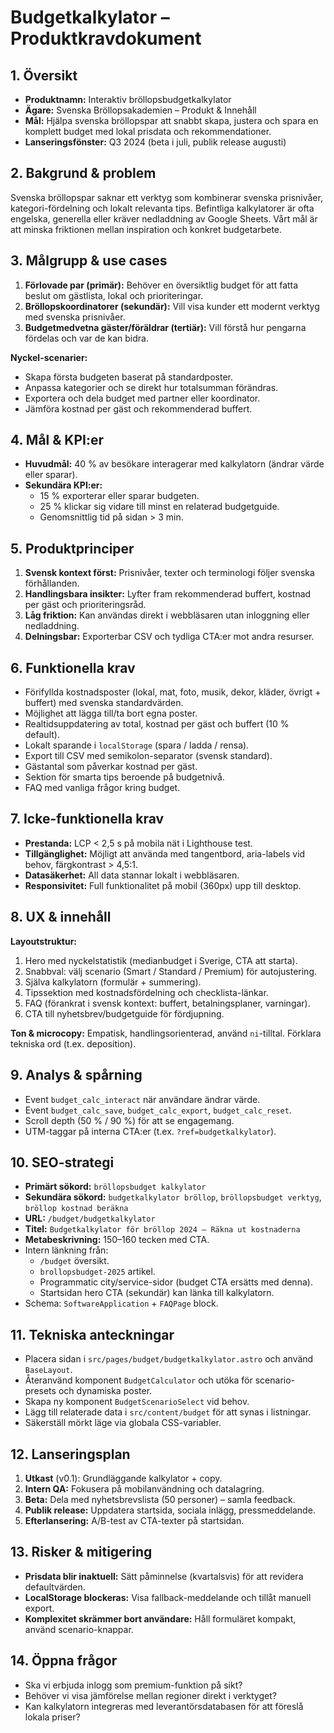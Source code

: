 # Budgetkalkylator – Produktkravdokument

## 1. Översikt
- **Produktnamn:** Interaktiv bröllopsbudgetkalkylator
- **Ägare:** Svenska Bröllopsakademien – Produkt & Innehåll
- **Mål:** Hjälpa svenska bröllopspar att snabbt skapa, justera och spara en komplett budget med lokal prisdata och rekommendationer.
- **Lanseringsfönster:** Q3 2024 (beta i juli, publik release augusti)

## 2. Bakgrund & problem
Svenska bröllopspar saknar ett verktyg som kombinerar svenska prisnivåer, kategori-fördelning och lokalt relevanta tips. Befintliga kalkylatorer är ofta engelska, generella eller kräver nedladdning av Google Sheets. Vårt mål är att minska friktionen mellan inspiration och konkret budgetarbete.

## 3. Målgrupp & use cases
1. **Förlovade par (primär):** Behöver en översiktlig budget för att fatta beslut om gästlista, lokal och prioriteringar.
2. **Bröllopskoordinatorer (sekundär):** Vill visa kunder ett modernt verktyg med svenska prisnivåer.
3. **Budgetmedvetna gäster/föräldrar (tertiär):** Vill förstå hur pengarna fördelas och var de kan bidra.

**Nyckel-scenarier:**
- Skapa första budgeten baserat på standardposter.
- Anpassa kategorier och se direkt hur totalsumman förändras.
- Exportera och dela budget med partner eller koordinator.
- Jämföra kostnad per gäst och rekommenderad buffert.

## 4. Mål & KPI:er
- **Huvudmål:** 40 % av besökare interagerar med kalkylatorn (ändrar värde eller sparar).
- **Sekundära KPI:er:**
  - 15 % exporterar eller sparar budgeten.
  - 25 % klickar sig vidare till minst en relaterad budgetguide.
  - Genomsnittlig tid på sidan > 3 min.

## 5. Produktprinciper
1. **Svensk kontext först:** Prisnivåer, texter och terminologi följer svenska förhållanden.
2. **Handlingsbara insikter:** Lyfter fram rekommenderad buffert, kostnad per gäst och prioriteringsråd.
3. **Låg friktion:** Kan användas direkt i webbläsaren utan inloggning eller nedladdning.
4. **Delningsbar:** Exporterbar CSV och tydliga CTA:er mot andra resurser.

## 6. Funktionella krav
- Förifyllda kostnadsposter (lokal, mat, foto, musik, dekor, kläder, övrigt + buffert) med svenska standardvärden.
- Möjlighet att lägga till/ta bort egna poster.
- Realtidsuppdatering av total, kostnad per gäst och buffert (10 % default).
- Lokalt sparande i `localStorage` (spara / ladda / rensa).
- Export till CSV med semikolon-separator (svensk standard).
- Gästantal som påverkar kostnad per gäst.
- Sektion för smarta tips beroende på budgetnivå.
- FAQ med vanliga frågor kring budget.

## 7. Icke-funktionella krav
- **Prestanda:** LCP < 2,5 s på mobila nät i Lighthouse test.
- **Tillgänglighet:** Möjligt att använda med tangentbord, aria-labels vid behov, färgkontrast > 4,5:1.
- **Datasäkerhet:** All data stannar lokalt i webbläsaren.
- **Responsivitet:** Full funktionalitet på mobil (360px) upp till desktop.

## 8. UX & innehåll
**Layoutstruktur:**
1. Hero med nyckelstatistik (medianbudget i Sverige, CTA att starta).
2. Snabbval: välj scenario (Smart / Standard / Premium) för autojustering.
3. Själva kalkylatorn (formulär + summering).
4. Tipssektion med kostnadsfördelning och checklista-länkar.
5. FAQ (förankrat i svensk kontext: buffert, betalningsplaner, varningar).
6. CTA till nyhetsbrev/budgetguide för fördjupning.

**Ton & microcopy:** Empatisk, handlingsorienterad, använd `ni`-tilltal. Förklara tekniska ord (t.ex. deposition).

## 9. Analys & spårning
- Event `budget_calc_interact` när användare ändrar värde.
- Event `budget_calc_save`, `budget_calc_export`, `budget_calc_reset`.
- Scroll depth (50 % / 90 %) för att se engagemang.
- UTM-taggar på interna CTA:er (t.ex. `?ref=budgetkalkylator`).

## 10. SEO-strategi
- **Primärt sökord:** `bröllopsbudget kalkylator`
- **Sekundära sökord:** `budgetkalkylator bröllop`, `bröllopsbudget verktyg`, `bröllop kostnad beräkna`
- **URL:** `/budget/budgetkalkylator`
- **Titel:** `Budgetkalkylator för bröllop 2024 – Räkna ut kostnaderna`
- **Metabeskrivning:** 150–160 tecken med CTA.
- Intern länkning från:
  - `/budget` översikt.
  - `brollopsbudget-2025` artikel.
  - Programmatic city/service-sidor (budget CTA ersätts med denna).
  - Startsidan hero CTA (sekundär) kan länka till kalkylatorn.
- Schema: `SoftwareApplication` + `FAQPage` block.

## 11. Tekniska anteckningar
- Placera sidan i `src/pages/budget/budgetkalkylator.astro` och använd `BaseLayout`.
- Återanvänd komponent `BudgetCalculator` och utöka för scenario-presets och dynamiska poster.
- Skapa ny komponent `BudgetScenarioSelect` vid behov.
- Lägg till relaterade data i `src/content/budget` för att synas i listningar.
- Säkerställ mörkt läge via globala CSS-variabler.

## 12. Lanseringsplan
1. **Utkast** (v0.1): Grundläggande kalkylator + copy.
2. **Intern QA:** Fokusera på mobilanvändning och datalagring.
3. **Beta:** Dela med nyhetsbrevslista (50 personer) – samla feedback.
4. **Publik release:** Uppdatera startsida, sociala inlägg, pressmeddelande.
5. **Efterlansering:** A/B-test av CTA-texter på startsidan.

## 13. Risker & mitigering
- **Prisdata blir inaktuell:** Sätt påminnelse (kvartalsvis) för att revidera defaultvärden.
- **LocalStorage blockeras:** Visa fallback-meddelande och tillåt manuell export.
- **Komplexitet skrämmer bort användare:** Håll formuläret kompakt, använd scenario-knappar.

## 14. Öppna frågor
- Ska vi erbjuda inlogg som premium-funktion på sikt?
- Behöver vi visa jämförelse mellan regioner direkt i verktyget?
- Kan kalkylatorn integreras med leverantörsdatabasen för att föreslå lokala priser?

